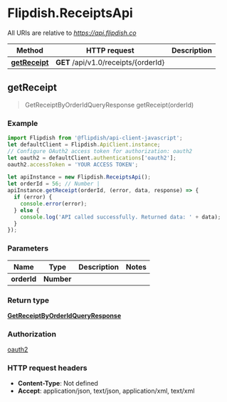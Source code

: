 # Flipdish.ReceiptsApi

All URIs are relative to *https://api.flipdish.co*

Method | HTTP request | Description
------------- | ------------- | -------------
[**getReceipt**](ReceiptsApi.md#getReceipt) | **GET** /api/v1.0/receipts/{orderId} | 



## getReceipt

> GetReceiptByOrderIdQueryResponse getReceipt(orderId)



### Example

```javascript
import Flipdish from '@flipdish/api-client-javascript';
let defaultClient = Flipdish.ApiClient.instance;
// Configure OAuth2 access token for authorization: oauth2
let oauth2 = defaultClient.authentications['oauth2'];
oauth2.accessToken = 'YOUR ACCESS TOKEN';

let apiInstance = new Flipdish.ReceiptsApi();
let orderId = 56; // Number | 
apiInstance.getReceipt(orderId, (error, data, response) => {
  if (error) {
    console.error(error);
  } else {
    console.log('API called successfully. Returned data: ' + data);
  }
});
```

### Parameters


Name | Type | Description  | Notes
------------- | ------------- | ------------- | -------------
 **orderId** | **Number**|  | 

### Return type

[**GetReceiptByOrderIdQueryResponse**](GetReceiptByOrderIdQueryResponse.md)

### Authorization

[oauth2](../README.md#oauth2)

### HTTP request headers

- **Content-Type**: Not defined
- **Accept**: application/json, text/json, application/xml, text/xml

